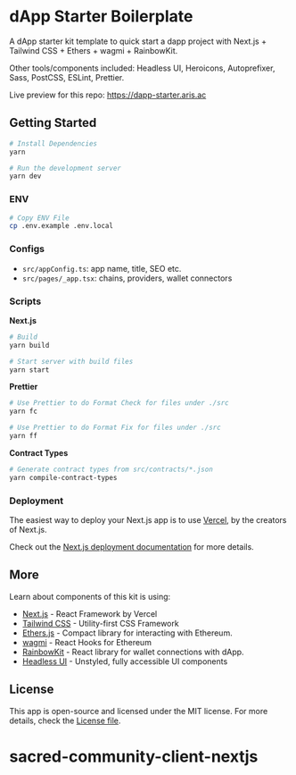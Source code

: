 # dApp Starter Boilerplate

A dApp starter kit template to quick start a dapp project with Next.js + Tailwind CSS + Ethers + wagmi + RainbowKit.

Other tools/components included: Headless UI, Heroicons, Autoprefixer, Sass, PostCSS, ESLint, Prettier.

Live preview for this repo: https://dapp-starter.aris.ac

## Getting Started

```bash
# Install Dependencies
yarn

# Run the development server
yarn dev
```

### ENV

```bash
# Copy ENV File
cp .env.example .env.local
```

### Configs

- `src/appConfig.ts`: app name, title, SEO etc.
- `src/pages/_app.tsx`: chains, providers, wallet connectors

### Scripts

**Next.js**

```bash
# Build
yarn build

# Start server with build files
yarn start
```

**Prettier**

```bash
# Use Prettier to do Format Check for files under ./src
yarn fc

# Use Prettier to do Format Fix for files under ./src
yarn ff
```

**Contract Types**

```bash
# Generate contract types from src/contracts/*.json
yarn compile-contract-types
```

### Deployment

The easiest way to deploy your Next.js app is to use [Vercel](https://vercel.com/), by the creators of Next.js.

Check out the [Next.js deployment documentation](https://nextjs.org/docs/deployment) for more details.

## More

Learn about components of this kit is using:

- [Next.js](https://nextjs.org/) - React Framework by Vercel
- [Tailwind CSS](https://tailwindcss.com/) - Utility-first CSS Framework
- [Ethers.js](https://github.com/ethers-io/ethers.js/) - Compact library for interacting with Ethereum.
- [wagmi](https://wagmi.sh/) - React Hooks for Ethereum
- [RainbowKit](https://rainbowkit.com/) - React library for wallet connections with dApp.
- [Headless UI](https://headlessui.dev/) - Unstyled, fully accessible UI components

## License

This app is open-source and licensed under the MIT license. For more details, check the [License file](LICENSE).
# sacred-community-client-nextjs
